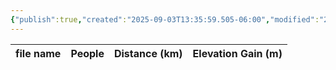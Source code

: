 ```yaml
---
{"publish":true,"created":"2025-09-03T13:35:59.505-06:00","modified":"2025-09-03T14:51:10.704-06:00","published":"2025-09-03T14:51:10.704-06:00","tags":["route"],"cssclasses":"","elevation":null,"region":"Icefields Parkway","location":null,"DWYT":"Premiere","Kane":null,"completed":false}
---
```



| file name | People | Distance (km) | Elevation Gain (m) |
| --------- | ------ | ------------- | ------------------ |